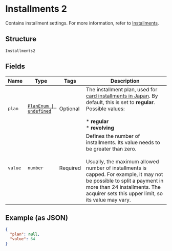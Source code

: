 
# Installments 2

Contains installment settings. For more information, refer to [Installments](https://docs.adyen.com/payment-methods/cards/credit-card-installments).

## Structure

`Installments2`

## Fields

| Name | Type | Tags | Description |
|  --- | --- | --- | --- |
| `plan` | [`PlanEnum \| undefined`](../../doc/models/plan-enum.md) | Optional | The installment plan, used for [card installments in Japan](https://docs.adyen.com/payment-methods/cards/credit-card-installments#make-a-payment-japan). By default, this is set to **regular**. Possible values:<br><br>* **regular**<br>* **revolving** |
| `value` | `number` | Required | Defines the number of installments. Its value needs to be greater than zero.<br><br>Usually, the maximum allowed number of installments is capped. For example, it may not be possible to split a payment in more than 24 installments. The acquirer sets this upper limit, so its value may vary. |

## Example (as JSON)

```json
{
  "plan": null,
  "value": 64
}
```

